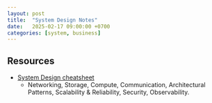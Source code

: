 ```yaml
---
layout: post
title:  "System Design Notes"
date:   2025-02-17 09:00:00 +0700
categories: [system, business]
---
```


## Resources
- [System Design cheatsheet](https://www.facebook.com/groups/viettechies/permalink/1345227643595578/?mibextid=wwXIfr&rdid=8dsbhAV8stVhs8dT&share_url=https%3A%2F%2Fwww.facebook.com%2Fshare%2Fp%2F18JD4p4Spv%2F%3Fmibextid%3DwwXIfr#)
  - Networking, Storage, Compute, Communication, Architectural Patterns, Scalability & Reliability, Security, Observability.
